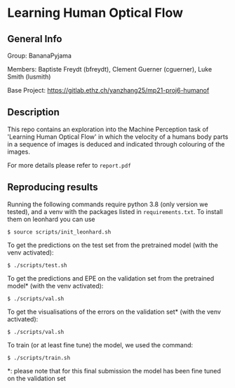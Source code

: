 # Learning Human Optical Flow

## General Info

Group: BananaPyjama

Members: Baptiste Freydt (bfreydt), Clement Guerner (cguerner), Luke Smith (lusmith)

Base Project: https://gitlab.ethz.ch/yanzhang25/mp21-proj6-humanof

## Description

This repo contains an exploration into the Machine Perception task of 'Learning Human Optical Flow' in which the velocity of a humans body parts in a sequence of images is deduced and indicated through colouring of the images.

For more details please refer to ```report.pdf```

## Reproducing results

Running the following commands require python 3.8 (only version we tested), and a venv with the packages listed in ```requirements.txt```. To install them on leonhard you can use 

```
$ source scripts/init_leonhard.sh
```

To get the predictions on the test set from the pretrained model (with the venv activated):
```
$ ./scripts/test.sh
```

To get the predictions and EPE on the validation set from the pretrained model* (with the venv activated):
```
$ ./scripts/val.sh
```

To get the visualisations of the errors on the validation set* (with the venv activated):
```
$ ./scripts/val.sh
```

To train (or at least fine tune) the model, we used the command:
```
$ ./scripts/train.sh
```

*: please note that for this final submission the model has been fine tuned on the validation set